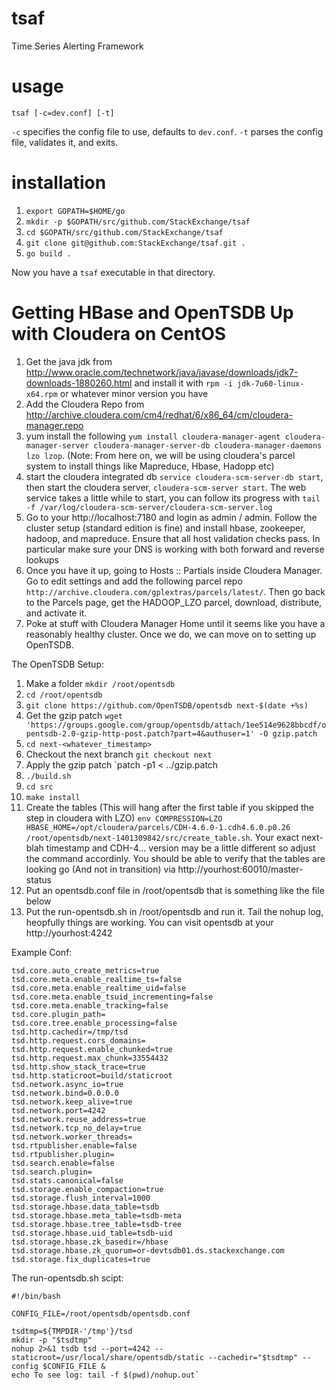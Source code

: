 tsaf
====

Time Series Alerting Framework

# usage

`tsaf [-c=dev.conf] [-t]`

`-c` specifies the config file to use, defaults to `dev.conf`. `-t` parses the config file, validates it, and exits.

# installation

1. `export GOPATH=$HOME/go`
1. `mkdir -p $GOPATH/src/github.com/StackExchange/tsaf`
1. `cd $GOPATH/src/github.com/StackExchange/tsaf`
1. `git clone git@github.com:StackExchange/tsaf.git .`
1. `go build .`

Now you have a `tsaf` executable in that directory.

Getting HBase and OpenTSDB Up with Cloudera on CentOS
====

1. Get the java jdk from http://www.oracle.com/technetwork/java/javase/downloads/jdk7-downloads-1880260.html and install it with `rpm -i jdk-7u60-linux-x64.rpm` or whatever minor version you have
2. Add the Cloudera Repo from http://archive.cloudera.com/cm4/redhat/6/x86_64/cm/cloudera-manager.repo
3. yum install the following `yum install cloudera-manager-agent cloudera-manager-server cloudera-manager-server-db cloudera-manager-daemons lzo lzop`. (Note: From here on, we will be using cloudera's parcel system to install things like Mapreduce, Hbase, Hadopp etc)
4. start the cloudera integrated db `service cloudera-scm-server-db start`, then start the cloudera server, `cloudera-scm-server start`. The web service takes a little while to start, you can follow its progress with `tail -f /var/log/cloudera-scm-server/cloudera-scm-server.log`
5. Go to your http://localhost:7180 and login as admin / admin. Follow the cluster setup (standard edition is fine) and install hbase, zookeeper, hadoop, and mapreduce. Ensure that all host validation checks pass. In particular make sure your DNS is working with both forward and reverse lookups
6. Once you have it up, going to Hosts :: Partials inside Cloudera Manager. Go to edit settings and add the following parcel repo `http://archive.cloudera.com/gplextras/parcels/latest/`. Then go back to the Parcels page, get the HADOOP_LZO parcel, download, distribute, and activate it.
7. Poke at stuff with Cloudera Manager Home until it seems like you have a reasonably healthy cluster. Once we do, we can move on to setting up OpenTSDB. 

The OpenTSDB Setup:

1. Make a folder `mkdir /root/opentsdb`
2. `cd /root/opentsdb`
3. `git clone https://github.com/OpenTSDB/opentsdb next-$(date +%s)`
4. Get the gzip patch `wget 'https://groups.google.com/group/opentsdb/attach/1ee514e9628bbcdf/opentsdb-2.0-gzip-http-post.patch?part=4&authuser=1' -O gzip.patch` 
5. `cd next-<whatever_timestamp>`
6. Checkout the next branch `git checkout next`
6. Apply the gzip patch `patch -p1 < ../gzip.patch
7. `./build.sh`
8. `cd src`
9. `make install`
10. Create the tables (This will hang after the first table if you skipped the step in cloudera with LZO) `env COMPRESSION=LZO HBASE_HOME=/opt/cloudera/parcels/CDH-4.6.0-1.cdh4.6.0.p0.26 /root/opentsdb/next-1401309842/src/create_table.sh`. Your exact next-blah timestamp and CDH-4... version may be a little different so adjust the command accordinly. You should be able to verify that the tables are looking go (And not in transition) via http://yourhost:60010/master-status
11. Put an opentsdb.conf file in /root/opentsdb that is something like the file below
12. Put the run-opentsdb.sh in /root/opentsdb and run it. Tail the nohup log, heopfully things are working. You can visit opentsdb at your http://yourhost:4242

Example Conf:
```
tsd.core.auto_create_metrics=true
tsd.core.meta.enable_realtime_ts=false
tsd.core.meta.enable_realtime_uid=false
tsd.core.meta.enable_tsuid_incrementing=false
tsd.core.meta.enable_tracking=false
tsd.core.plugin_path=
tsd.core.tree.enable_processing=false
tsd.http.cachedir=/tmp/tsd
tsd.http.request.cors_domains=
tsd.http.request.enable_chunked=true
tsd.http.request.max_chunk=33554432
tsd.http.show_stack_trace=true
tsd.http.staticroot=build/staticroot
tsd.network.async_io=true
tsd.network.bind=0.0.0.0
tsd.network.keep_alive=true
tsd.network.port=4242
tsd.network.reuse_address=true
tsd.network.tcp_no_delay=true
tsd.network.worker_threads=
tsd.rtpublisher.enable=false
tsd.rtpublisher.plugin=
tsd.search.enable=false
tsd.search.plugin=
tsd.stats.canonical=false
tsd.storage.enable_compaction=true
tsd.storage.flush_interval=1000
tsd.storage.hbase.data_table=tsdb
tsd.storage.hbase.meta_table=tsdb-meta
tsd.storage.hbase.tree_table=tsdb-tree
tsd.storage.hbase.uid_table=tsdb-uid
tsd.storage.hbase.zk_basedir=/hbase
tsd.storage.hbase.zk_quorum=or-devtsdb01.ds.stackexchange.com
tsd.storage.fix_duplicates=true
```

The run-opentsdb.sh scipt:
```
#!/bin/bash

CONFIG_FILE=/root/opentsdb/opentsdb.conf

tsdtmp=${TMPDIR-'/tmp'}/tsd
mkdir -p "$tsdtmp"
nohup 2>&1 tsdb tsd --port=4242 --staticroot=/usr/local/share/opentsdb/static --cachedir="$tsdtmp" --config $CONFIG_FILE &
echo To see log: tail -f $(pwd)/nohup.out`
```


